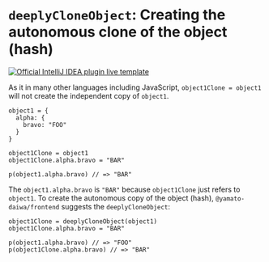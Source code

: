 # `deeplyCloneObject`: Creating the autonomous clone of the object (hash)

[![Official IntelliJ IDEA plugin live template](https://img.shields.io/badge/IntelliJ_IDEA_Live_Template-dco-blue.svg?style=flat)](https://plugins.jetbrains.com/plugin/17677-yamato-daiwa-frontend)

As it in many other languages including JavaScript, `object1Clone = object1` will not create the independent copy of
`object1`.

```stylus
object1 = {
  alpha: {
    bravo: "FOO"
  }
}

object1Clone = object1
object1Clone.alpha.bravo = "BAR"

p(object1.alpha.bravo) // => "BAR"
```

The `object1.alpha.bravo` is `"BAR"` because `object1Clone` just refers to `object1`.
To create the autonomous copy of the object (hash), `@yamato-daiwa/frontend` suggests the `deeplyCloneObject`:


```stylus
object1Clone = deeplyCloneObject(object1)
object1Clone.alpha.bravo = "BAR"

p(object1.alpha.bravo) // => "FOO"
p(object1Clone.alpha.bravo) // => "BAR"
```

